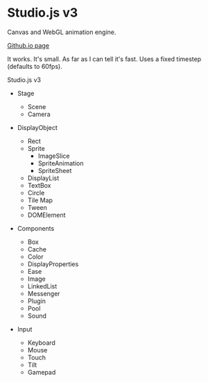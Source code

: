 Studio.js v3
=======

Canvas and WebGL animation engine.

[Github.io page](http://ericjbasti.github.io/Studio3/)

It works. It's small. As far as I can tell it's fast.
Uses a fixed timestep (defaults to 60fps).

Studio.js v3

- Stage
  - Scene
  - Camera

- DisplayObject
  - Rect
  - Sprite
    - ImageSlice
    - SpriteAnimation
    - SpriteSheet
  - DisplayList
  - TextBox
  - Circle
  - Tile Map
  - Tween
  - DOMElement

- Components
  - Box
  - Cache
  - Color
  - DisplayProperties
  - Ease
  - Image
  - LinkedList
  - Messenger
  - Plugin
  - Pool
  - Sound

- Input
  - Keyboard
  - Mouse
  - Touch
  - Tilt
  - Gamepad
